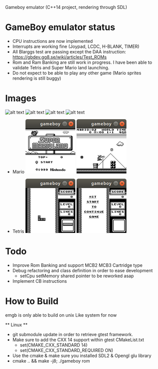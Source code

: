 Gameboy emulator (C++14 project, rendering through SDL)

# GameBoy emulator status
- CPU instructions are now implemented
- Interrupts are working fine (Joypad, LCDC, H-BLANK, TIMER)
- All Blarggs test are passing except the DAA instruction: https://gbdev.gg8.se/wiki/articles/Test_ROMs
- Rom and Ram Banking are still work in progress. I have been able to validate Tetris and Super Mario land launching. 
- Do not expect to be able to play any other game (Mario sprites rendering is still buggy)

# Images

![alt text](https://github.com/kim2lux/emgb/tree/master/screenshots/tetris1.png?raw=true)
![alt text](https://github.com/kim2lux/emgb/tree/master/screenshots/tetris2.png?raw=true)
![alt text](https://github.com/kim2lux/emgb/tree/master/screenshots/mario1.png?raw=true)
![alt text](https://github.com/kim2lux/emgb/tree/master/screenshots/mario1.png?raw=true)

* Mario
![Mario - Screenshot1](screenshots/mario1.png?raw=true) ![Mario - Screenshot2](screenshots/mario2.png?raw=true) 

* Tetris
![Tetris - Screenshot1](screenshots/tetris1.png?raw=true) ![Tetris - Screenshot2](screenshots/tetris2.png?raw=true) 

# Todo

* Improve Rom Banking and support MCB2 MCB3 Cartridge type
* Debug refactoring and class definition in order to ease development
  - setCpu setMemory shared pointer to be reworked asap
* Implement CB instructions

# How to Build
emgb is only able to build on unix Like system for now

** Linux **

* git submodule update in order to retrieve gtest framework.
* Make sure to add the CXX 14 support within gtest CMakeList.txt
    - set(CMAKE_CXX_STANDARD 14)
    - set(CMAKE_CXX_STANDARD_REQUIRED ON)
* Use the cmake & make sure you installed SDL2 & Opengl glu library
* cmake .. && make -j8; ./gameboy rom

